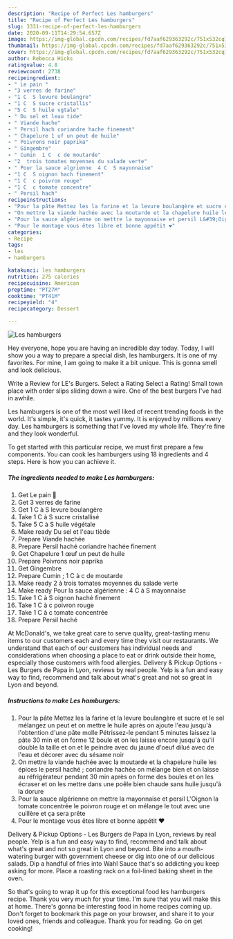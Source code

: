```yaml
---
description: "Recipe of Perfect Les hamburgers"
title: "Recipe of Perfect Les hamburgers"
slug: 3331-recipe-of-perfect-les-hamburgers
date: 2020-09-11T14:29:54.657Z
image: https://img-global.cpcdn.com/recipes/fd7aaf629363292c/751x532cq70/les-hamburgers-photo-principale-de-la-recette.jpg
thumbnail: https://img-global.cpcdn.com/recipes/fd7aaf629363292c/751x532cq70/les-hamburgers-photo-principale-de-la-recette.jpg
cover: https://img-global.cpcdn.com/recipes/fd7aaf629363292c/751x532cq70/les-hamburgers-photo-principale-de-la-recette.jpg
author: Rebecca Hicks
ratingvalue: 4.8
reviewcount: 2738
recipeingredient:
- " Le pain "
- "3 verres de farine"
- "1 C  S levure boulangre"
- "1 C  S sucre cristallis"
- "5 C  S huile vgtale"
- " Du sel et leau tide"
- " Viande hache"
- " Persil hach coriandre hache finement"
- " Chapelure 1 uf un peut de huile"
- " Poivrons noir paprika"
- " Gingembre"
- " Cumin  1 C  c de moutarde"
- "2  trois tomates moyennes du salade verte"
- " Pour la sauce algrienne  4 C  S mayonnaise"
- "1 C  S oignon hach finement"
- "1 C  c poivron rouge"
- "1 C  c tomate concentre"
- " Persil hach"
recipeinstructions:
- "Pour la pâte Mettez les la farine et la levure boulangère et sucre et le sel mélangez un peut et on mettre le huile après on ajoute l&#39;eau jusqu&#39;à l&#39;obtention d&#39;une pâte molle Pétrissez-le pendant 5 minutes laissez la pâte 30 min et on forme 12 boule et on les laisse encore jusqu&#39;à qu&#39;il double la taille et on et le peindre avec du jaune d&#39;oeuf dilué avec de l&#39;eau et décorer avec du sésame noir"
- "On mettre la viande hachée avec la moutarde et la chapelure huile les épices le persil haché ; coriandre hachée on mélange bien et on laisse au réfrigérateur pendant 30 min après on forme des boules et on les écraser et on les mettre dans une poêle bien chaude sans huile jusqu&#39;à la dorure"
- "Pour la sauce algérienne on mettre la mayonnaise et persil L&#39;Oignon la tomate concentrée le poivron rouge et on mélange le tout avec une cuillère et ça sera prête"
- "Pour le montage vous êtes libre et bonne appétit ❤️"
categories:
- Recipe
tags:
- les
- hamburgers

katakunci: les hamburgers 
nutrition: 275 calories
recipecuisine: American
preptime: "PT27M"
cooktime: "PT41M"
recipeyield: "4"
recipecategory: Dessert

---
```



![Les hamburgers](https://img-global.cpcdn.com/recipes/fd7aaf629363292c/751x532cq70/les-hamburgers-photo-principale-de-la-recette.jpg)

Hey everyone, hope you are having an incredible day today. Today, I will show you a way to prepare a special dish, les hamburgers. It is one of my favorites. For mine, I am going to make it a bit unique. This is gonna smell and look delicious.

Write a Review for LE&#39;s Burgers. Select a Rating Select a Rating! Small town place with order slips sliding down a wire. One of the best burgers I&#39;ve had in awhile.

Les hamburgers is one of the most well liked of recent trending foods in the world. It's simple, it's quick, it tastes yummy. It is enjoyed by millions every day. Les hamburgers is something that I've loved my whole life. They're fine and they look wonderful.


To get started with this particular recipe, we must first prepare a few components. You can cook les hamburgers using 18 ingredients and 4 steps. Here is how you can achieve it.

<!--inarticleads1-->

##### The ingredients needed to make Les hamburgers:

1. Get  Le pain 🍞
1. Get 3 verres de farine
1. Get 1 C à S levure boulangère
1. Take 1 C à S sucre cristallisé
1. Take 5 C à S huile végétale
1. Make ready  Du sel et l&#39;eau tiède
1. Prepare  Viande hachée
1. Prepare  Persil haché coriandre hachée finement
1. Get  Chapelure 1 œuf un peut de huile
1. Prepare  Poivrons noir paprika
1. Get  Gingembre
1. Prepare  Cumin ; 1 C à c de moutarde
1. Make ready 2 à trois tomates moyennes du salade verte
1. Make ready  Pour la sauce algérienne : 4 C à S mayonnaise
1. Take 1 C à S oignon haché finement
1. Take 1 C à c poivron rouge
1. Take 1 C à c tomate concentrée
1. Prepare  Persil haché


At McDonald&#39;s, we take great care to serve quality, great-tasting menu items to our customers each and every time they visit our restaurants. We understand that each of our customers has individual needs and considerations when choosing a place to eat or drink outside their home, especially those customers with food allergies. Delivery &amp; Pickup Options - Les Burgers de Papa in Lyon, reviews by real people. Yelp is a fun and easy way to find, recommend and talk about what&#39;s great and not so great in Lyon and beyond. 

<!--inarticleads2-->

##### Instructions to make Les hamburgers:

1. Pour la pâte Mettez les la farine et la levure boulangère et sucre et le sel mélangez un peut et on mettre le huile après on ajoute l&#39;eau jusqu&#39;à l&#39;obtention d&#39;une pâte molle Pétrissez-le pendant 5 minutes laissez la pâte 30 min et on forme 12 boule et on les laisse encore jusqu&#39;à qu&#39;il double la taille et on et le peindre avec du jaune d&#39;oeuf dilué avec de l&#39;eau et décorer avec du sésame noir
1. On mettre la viande hachée avec la moutarde et la chapelure huile les épices le persil haché ; coriandre hachée on mélange bien et on laisse au réfrigérateur pendant 30 min après on forme des boules et on les écraser et on les mettre dans une poêle bien chaude sans huile jusqu&#39;à la dorure
1. Pour la sauce algérienne on mettre la mayonnaise et persil L&#39;Oignon la tomate concentrée le poivron rouge et on mélange le tout avec une cuillère et ça sera prête
1. Pour le montage vous êtes libre et bonne appétit ❤️


Delivery &amp; Pickup Options - Les Burgers de Papa in Lyon, reviews by real people. Yelp is a fun and easy way to find, recommend and talk about what&#39;s great and not so great in Lyon and beyond. Bite into a mouth-watering burger with government cheese or dig into one of our delicious salads. Dip a handful of fries into Wahl Sauce that&#39;s so addicting you keep asking for more. Place a roasting rack on a foil-lined baking sheet in the oven. 

So that's going to wrap it up for this exceptional food les hamburgers recipe. Thank you very much for your time. I'm sure that you will make this at home. There's gonna be interesting food in home recipes coming up. Don't forget to bookmark this page on your browser, and share it to your loved ones, friends and colleague. Thank you for reading. Go on get cooking!
